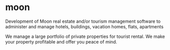 # moon
Development of Moon real estate and/or tourism management software to administer and manage hotels, buildings, vacation homes, flats, apartments

We manage a large portfolio of private properties for tourist rental. We make your property profitable and offer you peace of mind.
